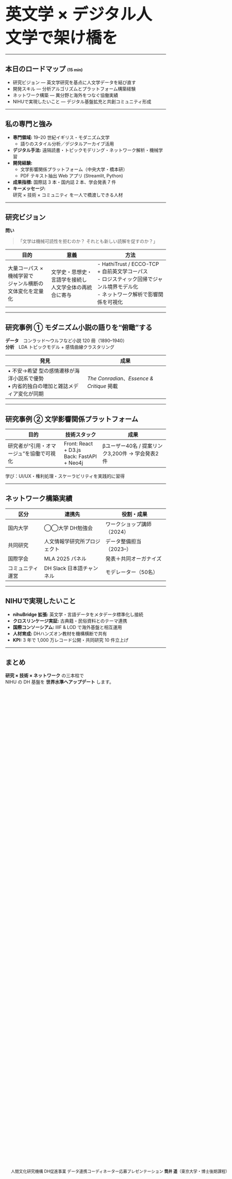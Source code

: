 <!-- =======================  Slide 1  ======================= -->
<!-- .slide: data-background-image="images/bridge.jpg" data-background-size="cover" -->

# <span style="font-size:1.8em;">英文学 × デジタル人文学で架け橋を</span>

<div style="position:absolute; right:3%; bottom:6%; font-size:0.9em; line-height:1.4; text-align:right;">
人間文化研究機構&nbsp;DH促進事業  
データ連携コーディネーター応募プレゼンテーション  
<strong>筒井&nbsp;遥</strong>（東京大学・博士後期課程）
</div>

---

<!-- =======================  Slide 2  ======================= -->
<!-- .slide: class="with-vertical-bar" -->
## 本日のロードマップ <span style="font-size:0.6em;">(15 min)</span>

- 研究ビジョン — 英文学研究を基点に人文学データを結び直す  
- 開発スキル — 分析アルゴリズムとプラットフォーム構築経験  
- ネットワーク構築 — 異分野と海外をつなぐ協働実績  
- NIHUで実現したいこと — デジタル基盤拡充と共創コミュニティ形成  

<!-- アイコンは後で `<i data-feather="book">` 等を挿入しても OK -->

---

<!-- =======================  Slide 3  ======================= -->
## 私の専門と強み

- **専門領域:** 19–20 世紀イギリス・モダニズム文学  
  - 語りのスタイル分析／デジタルアーカイブ活用
- **デジタル手法:** 遠隔読書・トピックモデリング・ネットワーク解析・機械学習  
- **開発経験:**  
  - 文学影響関係プラットフォーム（中央大学・橋本研）  
  - PDF テキスト抽出 Web アプリ (Streamlit, Python)
- **成果指標:** 国際誌 3 本・国内誌 2 本、学会発表 7 件
- **キーメッセージ:**  
  研究 × 技術 × コミュニティ を一人で橋渡しできる人材

<!-- 右側にネットワーク図や論文サムネイルを貼る想定 -->

---

<!-- =======================  Slide 4  ======================= -->
## 研究ビジョン

**問い**  
> 「文学は機械可読性を拒むのか？ それとも新しい読解を促すのか？」

| 目的 | 意義 | 方法 |
|------|------|------|
| 大量コーパス × 機械学習で<br>ジャンル横断の文体変化を定量化 | 文学史・思想史・言語学を接続し<br>人文学全体の再統合に寄与 | - HathiTrust / ECCO-TCP + 自前英文学コーパス<br>- ロジスティック回帰でジャンル境界モデル化<br>- ネットワーク解析で影響関係を可視化 |

<!-- 右にジャンル分布散布図の例を配置 -->

---

<!-- =======================  Slide 5  ======================= -->
## 研究事例 ① モダニズム小説の語りを“俯瞰”する

**データ**　コンラッド〜ウルフなど小説 120 冊（1890–1940）  
**分析**　LDA トピックモデル + 感情曲線クラスタリング  

| 発見 | 成果 |
|------|------|
| • 不安→希望 型の感情遷移が海洋小説系で優勢<br>• 内省的独白の増加と雑誌メディア変化が同期 | *The Conradian*、*Essence & Critique* 掲載 |

<!-- 左: 感情曲線 / 右: トピックヒートマップ -->

---

<!-- =======================  Slide 6  ======================= -->
## 研究事例 ② 文学影響関係プラットフォーム

| 目的 | 技術スタック | 成果 |
|------|--------------|------|
| 研究者が“引用・オマージュ”を協働で可視化 | Front: React + D3.js<br>Back: FastAPI + Neo4j | βユーザー40名 / 提案リンク3,200件 → 学会発表2件 |

学び：UI/UX・権利処理・スケーラビリティを実践的に習得

---

<!-- =======================  Slide 7  ======================= -->
## ネットワーク構築実績

| 区分 | 連携先 | 役割・成果 |
|------|--------|------------|
| 国内大学 | ◯◯大学 DH勉強会 | ワークショップ講師（2024） |
| 共同研究 | 人文情報学研究所プロジェクト | データ整備担当（2023–） |
| 国際学会 | MLA 2025 パネル | 発表＋共同オーガナイズ |
| コミュニティ運営 | DH Slack 日本語チャンネル | モデレーター（50名） |

<!-- 背景に世界地図 or 年表を薄く配置 -->

---

<!-- =======================  Slide 8  ======================= -->
## NIHUで実現したいこと

- **nihuBridge 拡張:** 英文学・言語データをメタデータ標準化し接続  
- **クロスリンケージ実証:** 古典籍・民俗資料とのテーマ連携  
- **国際コンソーシアム:** IIIF & LOD で海外基盤と相互運用  
- **人材育成:** DHハンズオン教材を機構横断で共有  
- **KPI:** 3 年で 1,000 万レコード公開・共同研究 10 件立上げ

---

<!-- =======================  Slide 9  ======================= -->
## まとめ

**研究 × 技術 × ネットワーク** の三本柱で  
NIHU の DH 基盤を **世界水準へアップデート** します。
